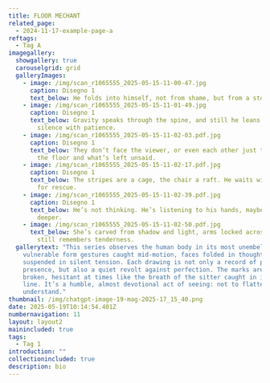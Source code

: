 ```yaml
---
title: FLOOR MECHANT
related_page:
  - 2024-11-17-example-page-a
reftags:
  - Tag A
imagegallery:
  showgallery: true
  carouselgrid: grid
  galleryImages:
    - image: /img/scan_r1065555_2025-05-15-11-00-47.jpg
      caption: Disegno 1
      text_below: He folds into himself, not from shame, but from a storm no one else sees
    - image: /img/scan_r1065555_2025-05-15-11-01-49.jpg
      caption: Disegno 1
      text_below: Gravity speaks through the spine, and still he leans into the
        silence with patience.
    - image: /img/scan_r1065555_2025-05-15-11-02-03.pdf.jpg
      caption: Disegno 1
      text_below: They don’t face the viewer, or even each other just the weight of
        the floor and what’s left unsaid.
    - image: /img/scan_r1065555_2025-05-15-11-02-17.pdf.jpg
      caption: Disegno 1
      text_below: The stripes are a cage, the chair a raft. He waits without asking
        for rescue.
    - image: /img/scan_r1065555_2025-05-15-11-02-39.pdf.jpg
      caption: Disegno 1
      text_below: He’s not thinking. He’s listening to his hands, maybe, or something
        deeper.
    - image: /img/scan_r1065555_2025-05-15-11-02-50.pdf.jpg
      text_below: She’s carved from shadow and light, arms locked across a chest that
        still remembers tenderness.
  gallerytext: "This series observes the human body in its most unembellished,
    vulnerable form gestures caught mid-motion, faces folded in thought, limbs
    suspended in silent tension. Each drawing is not only a record of physical
    presence, but also a quiet revolt against perfection. The marks are swift,
    broken, hesitant at times like the breath of the sitter caught in ink and
    line. It’s a humble, almost devotional act of seeing: not to flatter, but to
    understand."
thumbnail: /img/chatgpt-image-19-mag-2025-17_15_40.png
date: 2025-05-19T10:14:54.401Z
numbernavigation: 11
layout: layout2
mainincluded: true
tags:
  - Tag 1
introduction: ""
collectionincluded: true
description: bio
---
```

